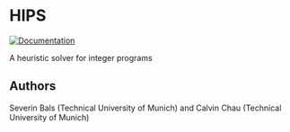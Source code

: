 # HIPS
[![Documentation](https://github.com/cxlvinchau/hips/actions/workflows/main.yml/badge.svg)](https://github.com/cxlvinchau/hips/actions/workflows/main.yml)

A heuristic solver for integer programs

## Authors
Severin Bals (Technical University of Munich) and Calvin Chau (Technical University of Munich)
